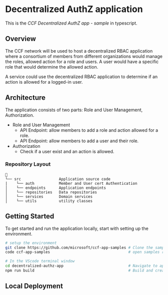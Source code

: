# Decentralized AuthZ application

This is the _CCF Decentralized AuthZ app - sample_ in typescript.

## Overview

The CCF network will be used to host a decentralized RBAC application where a consortium of members from different organizations would manage the roles, allowed action for a role and users. A user would have a specific role that would determine the allowed action. 

A service could use the decentralized RBAC application to determine if an action is allowed for a logged-in user. 

## Architecture

The application consists of two parts: Role and User Management, Authorization.

- Role and User Management
  - API Endpoint: allow members to add a role and action allowed for a role.
  - API Endpoint: allow members to add a user and their role.
- Authorization
  - Check if a user exist and an action is allowed.

### Repository Layout

```text
📂
└── src                 Application source code
|    └── auth           Member and User cert Authentication 
│    └── endpoints      Application endpoints
│    └── repositories   Data repositories
│    └── services       Domain services
│    └── utils          utility classes

```

## Getting Started

To get started and run the application locally, start with setting up the environment.

```bash
# setup the environment
git clone https://github.com/microsoft/ccf-app-samples # Clone the samples repository
code ccf-app-samples                                   # open samples repository in Visual studio code

# In the VScode terminal window
cd decentralized-authz-app                             # Navigate to app folder
npm run build                                          # Build and create the application deployment bundle
```

## Local Deployment
